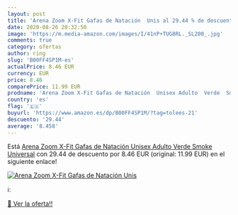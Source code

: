 ```yaml
---
layout: post
title: 'Arena Zoom X-Fit Gafas de Natación  Unis al 29.44 % de descuento'
date: 2020-08-26 20:32:50
image: 'https://m.media-amazon.com/images/I/41nP+TUG8RL._SL200_.jpg'
comments: true
category: ofertas
author: ring
slug: 'B00FF4SP1M-es'
actualPrice: 8.46 EUR
currency: EUR
price: 8.46
comparePrice: 11.99 EUR
prodname: 'Arena Zoom X-Fit Gafas de Natación  Unisex Adulto  Verde  Smoke   Universal'
country: 'es'
flag: '🇪🇸'
buyurl: 'https://www.amazon.es/dp/B00FF4SP1M/?tag=tolees-21'
descuento: '29.44'
average: '8.458'
---
```


Está [Arena Zoom X-Fit Gafas de Natación  Unisex Adulto  Verde  Smoke   Universal](https://www.amazon.es/dp/B00FF4SP1M/?tag=tolees-21) con 29.44 de descuento por 8.46 EUR (original: 11.99 EUR) en el siguiente enlace!

[![Arena Zoom X-Fit Gafas de Natación  Unis](https://m.media-amazon.com/images/I/41nP+TUG8RL._SL200_.jpg)](https://www.amazon.es/dp/B00FF4SP1M/?tag=tolees-21)

ℹ️:


[🛒 Ver la oferta!!](https://www.amazon.es/dp/B00FF4SP1M/?tag=tolees-21)
